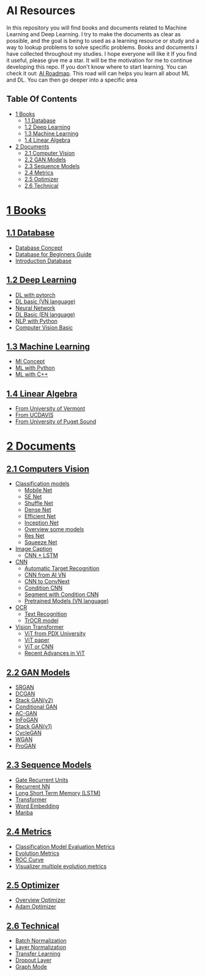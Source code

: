 # AI Resources

In this repository you will find books and documents related to Machine Learning and Deep Learning.
I try to make the documents as clear as possible, and the goal is being to used as a learning resource or study and a way to lookup problems to solve specific problems.
Books and documents I have collected throughout my studies. I hope everyone will like it
If you find it useful, please give me a star. It will be the motivation for me to continue developing this repo.
If you don't know where to start learning. You can check it out: [AI Roadmap](https://i.am.ai/roadmap/#machine-learning-roadmap).
This road will can helps you learn all about ML and DL. You can then go deeper into a specific area

## Table Of Contents

- [ 1 Books](#1-Books)
  - [1.1 Database](#11-database)
  - [1.2 Deep Learning](#12-deep-learning)
  - [1.3 Machine Learning](#13-machine-learning)
  - [1.4 Linear Algebra](#14-linear-algebra)
- [ 2 Documents](#2-documents)
  - [2.1 Computer Vision](#21-computers-vision)
  - [2.2 GAN Models](#22-gan-model)
  - [2.3 Sequence Models](#23-sequence-models)
  - [2.4 Metrics](#24-Metrics)
  - [2.5 Optimizer](#25-Optimizer)
  - [2.6 Technical](#26-Technical)

# [1 Books](./Book/)

## [1.1 Database](./Book/Database/)

- [Database Concept](./Book/Database/Database%20Concepts.pdf)
- [Database for Beginners Guide](./Book/Database/Databases%20A%20Beginners%20Guide.pdf)
- [Introduction Database](./Book/Database/introduction%20database.pdf)

## [1.2 Deep Learning](./Book/DeepLearning/)

- [DL with pytorch](/Book/DeepLearning/Deep-Learning-with-PyTorch.pdf)
- [DL basic (VN language)](</Book/DeepLearning/Deep%20Learning%20Basic%20(VN%20language).pdf>)
- [Neural Network](/Book/DeepLearning/Neural%20Networks%20from%20Scratch%20in%20Python.pdf)
- [DL Basic (EN language)](/Book/DeepLearning/Understanding%20Deep%20Learning.pdf)
- [NLP with Python](/Book/DeepLearning/Natural%20language%20processing%20with%20python.pdf)
- [Computer Vision Basic](/Book/DeepLearning/Practical%20computer%20vision.pdf)

## [1.3 Machine Learning](/Book/Machine%20Learning/)

- [Ml Concept](/Book/Machine%20Learning/Machine%20Learning%20Concept.pdf)
- [ML with Python](/Book/Machine%20Learning/AI%20and%20machine%20learning%20for%20coders%20a%20programmers%20guide%20to%20artificial%20intelligence%20.pdf)
- [ML with C++](/Book/Machine%20Learning/Hands%20On%20Machine%20Learning%20with%20C++%20Build.pdf)

## [1.4 Linear Algebra](/Book/Linear%20Algebra/)

- [From University of Vermont](./Book/Linear%20Algebra/Linear%20Algebra.pdf)
- [From UCDAVIS](./Book//Linear%20Algebra//Linear%20Algebra%20from%20UCDAVIS%20.pdf)
- [From University of Puget Sound](./Book/Linear%20Algebra/A%20First%20Course%20in%20Linear%20Algebra.pdf)

# [2 Documents](./Documents/)

## [2.1 Computers Vision](./Documents/Computer%20Vision/)

- [Classification models](./Documents/Computer%20Vision/Classification%20models/)
  - [Mobile Net](./Documents/Computer%20Vision/Classification%20models/Mobile%20Net/)
  - [SE Net](./Documents/Computer%20Vision/Classification%20models/SE%20Net/)
  - [Shuffle Net](./Documents/Computer%20Vision/Classification%20models/SuqeezeNet.pdf)
  - [Dense Net](./Documents/Computer%20Vision/Classification%20models/Densely%20Connected%20Convolutional%20Networks.pdf)
  - [Efficient Net](./Documents/Computer%20Vision/Classification%20models/EfficentNet.pdf)
  - [Inception Net](./Documents/Computer%20Vision/Classification%20models/InceptionNet/)
  - [Overview some models](./Documents/Computer%20Vision/Classification%20models/Over%20view%20some%20models%20.pdf)
  - [Res Net](./Documents/Computer%20Vision/Classification%20models/Resnet.pdf)
  - [Squeeze Net](./Documents/Computer%20Vision/Classification%20models/SuqeezeNet.pdf)
- [Image Caption](./Documents/Computer%20Vision/Image%20Caption/)
  - [CNN + LSTM](./Documents/Computer%20Vision/Image%20Caption/Show,%20Attend%20and%20Tell-Neural%20Image%20Caption.pdf)
- [CNN](./Documents/Computer%20Vision/CNN/)
  - [Automatic Target Recognition](./Documents/Computer%20Vision/CNN/A%20Lightweight%20Fully%20Convolutional%20Neural%20Network.pdf)
  - [CNN from AI VN](./Documents/Computer%20Vision/CNN/CNN.pdf)
  - [CNN to ConvNext](./Documents/Computer%20Vision/CNN/CNN%20Module.pdf)
  - [Condition CNN](./Documents/Computer%20Vision/CNN/Conditional%20Convolution.pdf)
  - [Segment with Condition CNN](./Documents/Computer%20Vision/CNN/Conditional%20Convolution%20for%20Image%20Segmentaion.pdf)
  - [Pretrained Models (VN language)](./Documents/Computer%20Vision/CNN/Exercise.pdf)
- [OCR](./Documents/Computer%20Vision/OCR)
  - [Text Recognition](./Documents/Computer%20Vision/OCR/Text%20Recognition.pdf)
  - [TrOCR model](./Documents/Computer%20Vision/OCR/TrOCR%20Transformer-based%20Optical%20Charater%20Recognition.pdf)
- [Vision Transformer](./Documents/Computer%20Vision/Vision%20Transformer)
  - [ViT from PDX University](<./Documents/Computer%20Vision/Vision%20Transformer/Vision%20Transformer(PDX%20university).pdf>)
  - [ViT paper](./Documents/Computer%20Vision/Vision%20Transformer/Vision%20Transformer.pdf)
  - [ViT or CNN](./Documents/Computer%20Vision/Vision%20Transformer/A%20survey%20of%20the%20Vision%20Transformers%20and%20its%20CNN-Transformer%20based%20.pdf)
  - [Recent Advances in ViT](./Documents/Computer%20Vision/Vision%20Transformer/Recent%20Advances%20in%20Vision%20Transformer.pdf)

## [2.2 GAN Models](./Documents/Generative%20Adversarial%20Networks)

- [SRGAN](/Documents/Generative%20Adversarial%20Networks/Super%20Resolution%20GAN.pdf)
- [DCGAN](/Documents/Generative%20Adversarial%20Networks/Unsupervised%20Representation%20Learning%20with%20Deep%20Convolutional%20Generative%20Adversarial%20Networks.pdf)
- [Stack GAN(v2)](/Documents/Generative%20Adversarial%20Networks/StackGAN-Realistic%20Image%20Synthesis%20with%20Stacked%20Generative%20Adversarial%20Networks.pdf)
- [Conditional GAN](/Documents/Generative%20Adversarial%20Networks/Conditional%20Generative%20Adversarial%20Nets.pdf)
- [AC-GAN](/Documents/Generative%20Adversarial%20Networks/Conditional%20Image%20Synthesis%20with%20Auxiliary%20Classifier%20GANs.pdf)
- [InFoGAN](/Documents/Generative%20Adversarial%20Networks/InfoGAN%20-%20Interpretable%20Representation%20Learning%20by%20Information%20Maximizing%20Generative%20Adversarial%20Nets.pdf)
- [Stack GAN(v1)](/Documents/Generative%20Adversarial%20Networks/Stacked%20Generative%20Adversarial%20Networks.pdf)
- [CycleGAN](/Documents/Generative%20Adversarial%20Networks/Unpaired%20Image-to-Image%20Translation%20using%20Cycle-Consitent%20Adversarial%20Networks.pdf)
- [WGAN](/Documents/Generative%20Adversarial%20Networks/Wasserstein%20GAN.pdf)
- [ProGAN](/Documents/Generative%20Adversarial%20Networks/Progressive%20GAN.pdf)

## [2.3 Sequence Models](./Documents/Sequence%20Models)

- [Gate Recurrent Units](./Documents/Sequence%20Models/Gate%20Recurrent%20Units)
- [Recurrent NN](./Documents/Sequence%20Models/Recurrent%20NN)
- [Long Short Term Memory (LSTM)](./Documents/Sequence%20Models/LSTM)
- [Transformer](./Documents/Sequence%20Models/Transformer)
- [Word Embedding](./Documents/Sequence%20Models/Word_Embedding)
- [Manba](./Documents/Sequence%20Models/Manba-Linear%20Time%20Sequencre%20Modelig%20with%20Selective%20State%20Spaces.pdf)

## [2.4 Metrics](./Documents/Metrics/)

- [Classification Model Evaluation Metrics](./Documents/Metrics/Classification%20Model%20Evaluation%20Metrics.pdf)
- [Evolution Metrics](./Documents/Metrics/Evolution%20Metrics.pdf)
- [ROC Curve](./Documents/Metrics/One%20ROC%20Curve%20and%20Cutoff%20Analysis.pdf)
- [Visualizer multiple evolution metrics](Documents/Metrics/Visualizing%20multiple%20evolution%20metrics.pdf)

## [2.5 Optimizer](./Documents/Optimizer/)

- [Overview Optimizer](./Documents/Optimizer/Optimization%20for%20deep%20learning%20an%20overview.pdf)
- [Adam Optimizer](./Documents/Optimizer/Adam%20A%20method%20for%20stochastic%20optimization.pdf)

## [2.6 Technical](./Documents/Technical)

- [Batch Normalization](./Documents/Technical/Accelerating%20Deep%20Network%20Traning%20by%20Reducing%20Internal%20Covariate%20Shift.pdf)
- [Layer Normalization](./Documents/Technical/Layer%20Normlization.pdf)
- [Transfer Learning](./Documents/Technical/ACCELERATING%20LEARNING.pdf)
- [Dropout Layer](./Documents/Technical/Dropout.pdf)
- [Graph Mode](./Documents/Technical/Graph%20mode.pdf)
